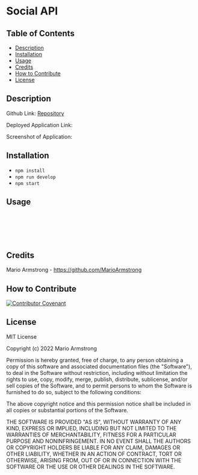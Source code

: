# Social API

## Table of Contents

- [Description](#description)
- [Installation](#installation)
- [Usage](#usage)
- [Credits](#credits)
- [How to Contribute](#how-to-contribute)
- [License](#license)

## Description

Github Link: [Repository]()

Deployed Application Link: []()

Screenshot of Application:
![]()

## Installation

- `npm install`
- `npm run develop`
- `npm start`

## Usage

![]()

![]()

![]()

![]()

![]()

![]()

## Credits

Mario Armstrong - https://github.com/MarioArmstrong

## How to Contribute

[![Contributor Covenant](https://img.shields.io/badge/Contributor%20Covenant-2.1-4baaaa.svg)](code_of_conduct.md)

## License

MIT License

Copyright (c) 2022 Mario Armstrong

Permission is hereby granted, free of charge, to any person obtaining a copy
of this software and associated documentation files (the "Software"), to deal
in the Software without restriction, including without limitation the rights
to use, copy, modify, merge, publish, distribute, sublicense, and/or sell
copies of the Software, and to permit persons to whom the Software is
furnished to do so, subject to the following conditions:

The above copyright notice and this permission notice shall be included in all
copies or substantial portions of the Software.

THE SOFTWARE IS PROVIDED "AS IS", WITHOUT WARRANTY OF ANY KIND, EXPRESS OR
IMPLIED, INCLUDING BUT NOT LIMITED TO THE WARRANTIES OF MERCHANTABILITY,
FITNESS FOR A PARTICULAR PURPOSE AND NONINFRINGEMENT. IN NO EVENT SHALL THE
AUTHORS OR COPYRIGHT HOLDERS BE LIABLE FOR ANY CLAIM, DAMAGES OR OTHER
LIABILITY, WHETHER IN AN ACTION OF CONTRACT, TORT OR OTHERWISE, ARISING FROM,
OUT OF OR IN CONNECTION WITH THE SOFTWARE OR THE USE OR OTHER DEALINGS IN THE
SOFTWARE.

